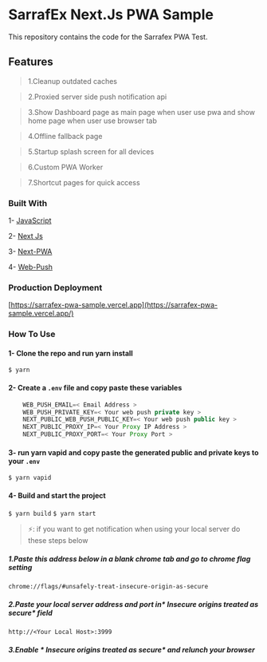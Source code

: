 # SarrafEx Next.Js PWA Sample

This repository contains the code for the Sarrafex PWA Test.

## Features
> 1.Cleanup outdated caches

> 2.Proxied server side push notification api

> 3.Show Dashboard page as main page when user use pwa and show home page when user use browser tab

> 4.Offline fallback page

> 5.Startup splash screen for all devices

>6.Custom PWA Worker

>7.Shortcut pages for quick access 

### Built With
1- [JavaScript](https://www.javascript.com) 

2- [Next Js](https://nextjs.org)

3- [Next-PWA](https://www.npmjs.com/package/next-pwa)

4- [Web-Push](https://www.npmjs.com/package/web-push)

### Production Deployment

 [https://sarrafex-pwa-sample.vercel.app](https://sarrafex-pwa-sample.vercel.app/)

### How To Use

#### 1- Clone the repo and run yarn install 
`$ yarn`
#### 2- Create a `.env` file and copy paste these variables
```javascript
    WEB_PUSH_EMAIL=< Email Address >
    WEB_PUSH_PRIVATE_KEY=< Your web push private key >
    NEXT_PUBLIC_WEB_PUSH_PUBLIC_KEY=< Your web push public key >
    NEXT_PUBLIC_PROXY_IP=< Your Proxy IP Address >
    NEXT_PUBLIC_PROXY_PORT=< Your Proxy Port >
```
    
#### 3- run yarn vapid and copy paste the generated public and private keys to your `.env` 
`$ yarn vapid`

#### 4- Build and start the project
`$ yarn build`
`$ yarn start`

>⚡: if you want to get notification when using your local server do these steps below

##### 1.Paste this address below in a blank chrome tab and go to chrome flag setting
`chrome://flags/#unsafely-treat-insecure-origin-as-secure`
##### 2.Paste your local server address and port in* Insecure origins treated as secure* field
`http://<Your Local Host>:3999`
##### 3.Enable * Insecure origins treated as secure*  and relunch your browser 

